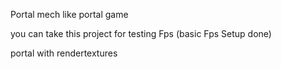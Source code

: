 Portal mech like portal game

you can take this project for testing Fps (basic Fps Setup done)

portal with rendertextures   
